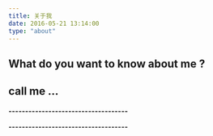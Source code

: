 ```yaml
---
title: 关于我
date: 2016-05-21 13:14:00
type: "about"
---
```


## What do you want to know about me ? 
## call me ...

**------------------------------------**
<script type="text/javascript" src="https://api.imjad.cn/hitokoto/?encode=js&charset=utf-8"></script>
<strong id="hitokoto"><script>hitokoto()</script></strong>
**------------------------------------**
